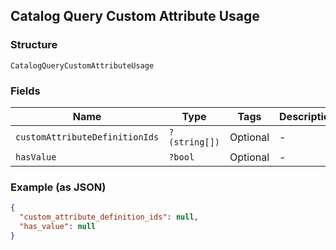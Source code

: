 ## Catalog Query Custom Attribute Usage

### Structure

`CatalogQueryCustomAttributeUsage`

### Fields

| Name | Type | Tags | Description |
|  --- | --- | --- | --- |
| `customAttributeDefinitionIds` | `?(string[])` | Optional | -  |
| `hasValue` | `?bool` | Optional | -  |

### Example (as JSON)

```json
{
  "custom_attribute_definition_ids": null,
  "has_value": null
}
```

